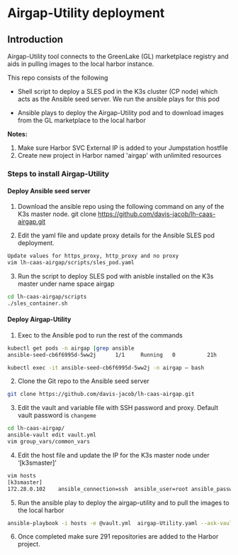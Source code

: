 # Airgap-Utility deployment

##  Introduction

Airgap-Utility tool connects to the GreenLake (GL) marketplace registry and aids in pulling images to the local harbor instance.

This repo consists of the following

- Shell script to deploy a SLES pod in the K3s cluster (CP node)  which acts as the Ansible seed server. We run the ansible plays for this pod

- Ansible plays to deploy the Airgap-Utility pod and to download images from the GL marketplace to the local harbor

**Notes:** 
1. Make sure Harbor SVC External IP is added to your Jumpstation hostfile
2. Create new project in Harbor named 'airgap' with unlimited resources

### Steps to install Airgap-Utility
####   Deploy Ansible seed server 
1.	Download the ansible repo using the following command on any of the K3s master node. git clone https://github.com/davis-jacob/lh-caas-airgap.git

2.	Edit the yaml file and update proxy details for the Ansible SLES pod deployment.
```bash
Update values for https_proxy, http_proxy and no proxy
vim lh-caas-airgap/scripts/sles_pod.yaml
```

3.	Run the script to deploy SLES pod with anisble installed on the K3s master under name space airgap
```bash
cd lh-caas-airgap/scripts
./sles_container.sh
```
#### Deploy Airgap-Utility 
1.	Exec to the Ansible pod to run the rest of the commands
```bash
kubectl get pods -n airgap |grep ansible
ansible-seed-cb6f6995d-5ww2j      1/1     Running   0          21h

kubectl exec -it ansible-seed-cb6f6995d-5ww2j -n airgap – bash
```
2.	Clone the Git repo to the Ansible seed server
```bash
git clone https://github.com/davis-jacob/lh-caas-airgap.git
```
3.	Edit the vault and variable file with SSH password and proxy.  Default vault password is `changeme`
```bash
cd lh-caas-airgap/
ansible-vault edit vault.yml
vim group_vars/common_vars

```
4.	Edit the host file and update the IP for the K3s master node under ‘[k3smaster]’
```bash
vim hosts
[k3smaster]
172.28.0.102    ansible_connection=ssh  ansible_user=root ansible_password="{{ k3s_root_password }}" ansible_ssh_extra_args='-o StrictHostKeyChecking=no'
```

5.	Run the ansible play to deploy the airgap-utility and to pull the images to the local harbor
```bash
ansible-playbook -i hosts -e @vault.yml  airgap-Utility.yaml --ask-vault-pass
```
6.	Once completed make sure 291 repositories are added to the Harbor project.

